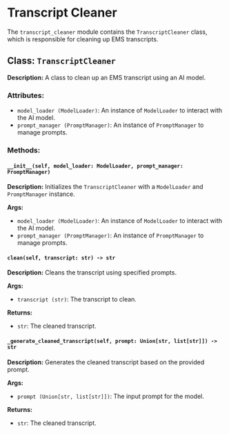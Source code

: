 # Transcript Cleaner

The `transcript_cleaner` module contains the `TranscriptCleaner` class, which is responsible for cleaning up EMS transcripts.

## Class: `TranscriptCleaner`

**Description:**
A class to clean up an EMS transcript using an AI model.

### Attributes:
- `model_loader (ModelLoader)`: An instance of `ModelLoader` to interact with the AI model.
- `prompt_manager (PromptManager)`: An instance of `PromptManager` to manage prompts.

### Methods:

#### `__init__(self, model_loader: ModelLoader, prompt_manager: PromptManager)`

**Description:**
Initializes the `TranscriptCleaner` with a `ModelLoader` and `PromptManager` instance.

**Args:**
- `model_loader (ModelLoader)`: An instance of `ModelLoader` to interact with the AI model.
- `prompt_manager (PromptManager)`: An instance of `PromptManager` to manage prompts.

#### `clean(self, transcript: str) -> str`

**Description:**
Cleans the transcript using specified prompts.

**Args:**
- `transcript (str)`: The transcript to clean.

**Returns:**
- `str`: The cleaned transcript.

#### `_generate_cleaned_transcript(self, prompt: Union[str, list[str]]) -> str`

**Description:**
Generates the cleaned transcript based on the provided prompt.

**Args:**
- `prompt (Union[str, list[str]])`: The input prompt for the model.

**Returns:**
- `str`: The cleaned transcript.
